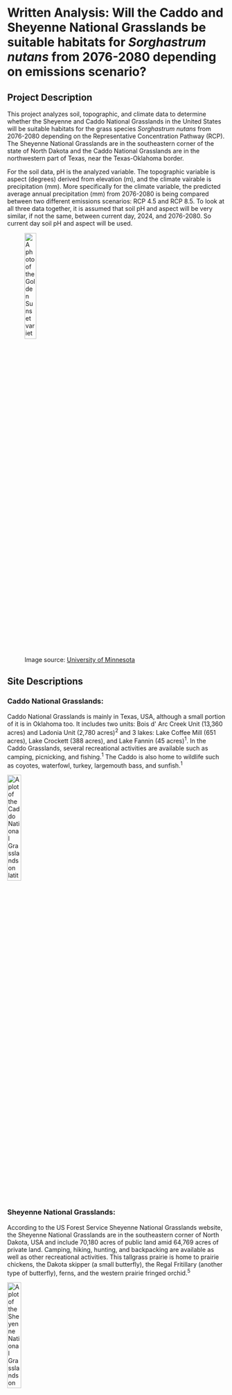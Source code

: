 
# Written Analysis: Will the Caddo and Sheyenne National Grasslands be suitable habitats for *Sorghastrum nutans* from 2076-2080 depending on emissions scenario?

## **Project Description**
This project analyzes soil, topographic, and climate data to determine whether the Sheyenne and Caddo National Grasslands in the United States will be suitable habitats for the grass species *Sorghastrum nutans* from 2076-2080 depending on the Representative Concentration Pathway (RCP). The Sheyenne National Grasslands are in the southeastern corner of the state of North Dakota and the Caddo National Grasslands are in the northwestern part of Texas, near the Texas-Oklahoma border.

For the soil data, pH is the analyzed variable. The topographic variable is aspect (degrees) derived from elevation (m), and the climate vairable is precipitation (mm). More specifically for the climate variable, the predicted average annual precipitation (mm) from 2076-2080 is being compared between two different emissions scenarios: RCP 4.5 and RCP 8.5. To look at all three data together, it is assumed that soil pH and aspect will be very similar, if not the same, between current day, 2024, and 2076-2080. So current day soil pH and aspect will be used.

<figure>
    <img
        src="/habitat-suitability-notebooks/habitat-suitability-plots-images/golden-sunset-indiangrass-01.png"
        alt="A photo of the Golden Sunset variety of *Sorghastrum nutans*."
        width="25%">
    <figcaption>Image source: <a href='https://license.umn.edu/product/golden-sunset-grass' target='_blank'>University of Minnesota</a></figcaption>
</figure>

## **Site Descriptions**
### Caddo National Grasslands:
Caddo National Grasslands is mainly in Texas, USA, although a small portion of it is in Oklahoma too. It includes two units: Bois d' Arc Creek Unit (13,360 acres) and Ladonia Unit (2,780 acres)<sup>2</sup> and 3 lakes: Lake Coffee Mill (651 acres), Lake Crockett (388 acres), and Lake Fannin (45 acres)<sup>1</sup>. In the Caddo Grasslands, several recreational activities are available such as camping, picnicking, and fishing.<sup>1</sup> The Caddo is also home to wildlife such as coyotes, waterfowl, turkey, largemouth bass, and sunfish.<sup>1</sup>

<img
    src="/habitat-suitability-notebooks/habitat-suitability-plots-images/cng_plot.png"
    alt="A plot of the Caddo National Grasslands on latitude and longitude axes. The grassland is a blue plot on a whitebackground."
    width="25%">

### Sheyenne National Grasslands:
According to the US Forest Service Sheyenne National Grasslands website, the Sheyenne National Grasslands are in the southeastern corner of North Dakota, USA and include 70,180 acres of public land amid 64,769 acres of private land. Camping, hiking, hunting, and backpacking are available as well as other recreational activities. This tallgrass prairie is home to prairie chickens, the Dakota skipper (a small butterfly), the Regal Fritillary (another type of butterfly), ferns, and the western prairie fringed orchid.<sup>5</sup>

<img
    src="/habitat-suitability-notebooks/habitat-suitability-plots-images/sng_plot.png"
    alt="A plot of the Sheyenne National Grasslands on latitude and longitude axes. The grassland is a blue plot on a whitebackground."
    width="25%">

## **Data Descriptions & Citations**
### Grassland Boundaries
The grassland boundaries are National Grassland units from the [National Grassland Units (Feature Layer) of the U.S. Forest Service - Geospatial Data Discovery open data site](https://data-usfs.hub.arcgis.com/datasets/usfs::national-grassland-units-feature-layer/about). Using their [API Explorer](https://data-usfs.hub.arcgis.com/datasets/usfs::national-grassland-units-feature-layer/api), I downloaded all National Grassland information including OBJECTID, NATIONALGRASSLANDID, GRASSLANDNAME, GIS_ACRES, SHAPE_AREA, SHAPE_LEN, and geometry. Full metadata for the National Grasslands Units can be found [here](https://www.arcgis.com/sharing/rest/content/items/b8db5d69787c408d9654a1f36438acbd/info/metadata/metadata.xml?format=default&output=html).

### Soil
The soil pH data comes from the POLARIS database. This database holds soil series probabilities for the contiguous United States at 30 m spatial resolution.<sup>3</sup> The soil varaibles that can be downloaded include silt percentage, clay percentage, and pH. Soil variables can be downloaded at depths ranging from 0 cm to 200 cm and statistics that can be downloaded are mean, mode, median, 5th percentile, and 95th percentile. See full list of varaibles and depths [here](http://hydrology.cee.duke.edu/POLARIS/PROPERTIES/v1.0/Readme) and access the [POLARIS dataset here](http://hydrology.cee.duke.edu/POLARIS/PROPERTIES/v1.0/?C=D;O=A).

### Elevation
Elevation data was downloaded via the [earthaccess API](https://github.com/nsidc/earthaccess/). The specific dataset used is the SRTMGL1 NASA Shuttle Radar Topography Mission Global 1 arc second V003 dataset. The dataset has about a 30m resolution.<sup>4</sup>

### Climate
Climate data was downloaded from the MACAv2 THREDDS data server as raster data. Specifically, the CanESM2 model was chosen, the climate variable is precipitation, the time period is from 2076-2080, the precipitatioon predictions are monthly, and the emissions scenarios being compared are RCP 4.5 and RCP 8.5.
* The RCP 8.5 metadata can be found [here](http://thredds.northwestknowledge.net:8080/thredds/catalog/MACAV2/CanESM2/catalog.html?dataset=REACCHDatasetScan_CanESM2_MACAV2/macav2metdata_pr_CanESM2_r1i1p1_rcp85_2076_2080_CONUS_monthly.nc)
* The RCP 4.5 metadata can be found [here](http://thredds.northwestknowledge.net:8080/thredds/catalog/MACAV2/CanESM2/catalog.html?dataset=REACCHDatasetScan_CanESM2_MACAV2/macav2metdata_pr_CanESM2_r1i1p1_rcp45_2076_2080_CONUS_monthly.nc)

## **Model Description**
A fuzzy model is used to determine habitat suitability of *S. nutans* from 2076-2080 depending on different RCP values, either 4.5 or 8.5. A fuzzy model was chosen because of the ability to assign any value between 0 and 1 as a "True" value. This is helpful because it allows for nuance and variation. For example, *S. nutans* has been found living in soils with a pH range of 4.8 to 8.0<sup>6</sup>. It may not be accurate to use a boolean logic model to say "If the pH is between 4.8 to 8.0, the soil is suitable for *S. nutans* and will be assigned a 1 for it's truth value". *S. nutans* may be best suited for soil pH values of 6-7, survive well in soils with pH values of 5.5 to 6 and 7 to 7.5, tolerate soil pH values of 4.8 to 5.5 and 7.5 to 8, and not survive in soil pH values below 4.8 and above 8. Using a fuzzy model allows all of those specific ranges and variation to be taken into account as a 1 could be assinged to soil pH values of 6-7, 0.75 could be assigned to soil pH values of 5.5 to 6 and 7 to 7.5, and so on. A fuzzy model was not able to be completed for this project, so instead 4 plots will be compared below, 2 for Caddo and 2 for Sheyenne.

## **Plots**
### 1. Comparing the predicted average annual precipitation (mm) from 2076-2080 in the Caddo National Grasslands for RCP values of 4.5 and 8.5:
<img
    src="/habitat-suitability-notebooks/habitat-suitability-plots-images/cng_bound_ave_ann_precip_rcp45_2076_2080_reproj_match_plot.png"
    alt="A plot of the boundaries of the Caddo National Grasslands on latitude and longitude axes is overlaid on top of a plot of the predicted average annual precipitation (mm) from 2076-2080 for the Caddo grasslands and surrounding areas for an emssisions scenario of RCP 4.5."
    width="100%">
<img
    src="/habitat-suitability-notebooks/habitat-suitability-plots-images/cng_bound_ave_ann_precip_rcp85_2076_2080_reproj_match_plot.png"
    alt="A plot of the boundaries of the Caddo National Grasslands on latitude and longitude axes is overlaid on top of a plot of the predicted average annual precipitation (mm) from 2076-2080 for the Caddo grasslands and surrounding areas for an emssisions scenario of RCP 8.5."
    width="100%">

The black outline in both of the plots above are the boundaries of the Caddo National Grasslands. Both plots show the predicted average annual precipitation (mm) from 2076-2080 for two different emissions scenarios: RCP 4.5 and RCP 8.5. Both precipitation plots have been reprojected and matched to the Caddo soil pH DataArray. 

*S. nutans* prefers areas receiving 28-114 cm (280-1140 mm) of annual precipitation.<sup>6</sup> Looking at the plots above, in the RCP 4.5 emissions scenario, the predicted average annual precipitation ranges from about 1070 mm to 1130 mm for the Caddo National Grasslands and surrounding areas. It can be concluded then that in an RCP 4.5 emissions scenario, the Caddo National Grasslands could still be a suitable habitat for *S. ntans* from 2076 to 2080 based on predicted average annual precipitation. The predicted average annual precipitation would be on the high end of *S. nutans* preferred range and it's possible that the grass would prefer the western and southern parts of the Caddo National Grasslands over the northeastern part as the northeastern area of the grassland is predicted to receive a higher average annual precipitation.

Comparing the RCP 4.5 and RCP 8.5 emissions scenarios, it can be condluded that in the RCP 8.5 emissions scenario, from 2076-2080, the Caddo National Grasslands would receive too much annual precipitation for *S. nutans*. In the plot above for the RCP 8.5 emissions scenario, it can be seen that the minimum predicted average annual precipitation is about 1380 mm, 240 mm higher than the upper range of *S. nutans*'s preferred annual precipitation. It is possible that the grass species could adapt by 2076 and could tolerate the higher level of annual precipitation.

### 2. Comparing the predicted average annual precipitation (mm) from 2076-2080 in the Sheyenne National Grasslands for RCP values of 4.5 and 8.5:
<img
    src="/habitat-suitability-notebooks/habitat-suitability-plots-images/sng_bound_ave_ann_precip_rcp45_2076_2080_reproj_match_plot.png"
    alt="A plot of the boundaries of the Sheyenne National Grasslands on latitude and longitude axes is overlaid on top of a plot of the predicted average annual precipitation (mm) from 2076-2080 for the Sheyenne grasslands and surrounding areas for an emssisions scenario of RCP 4.5."
    width="100%">
<img
    src="/habitat-suitability-notebooks/habitat-suitability-plots-images/sng_bound_ave_ann_precip_rcp85_2076_2080_reproj_match_plot.png"
    alt="A plot of the boundaries of the Sheyenne National Grasslands on latitude and longitude axes is overlaid on top of a plot of the predicted average annual precipitation (mm) from 2076-2080 for the Sheyenne grasslands and surrounding areas for an emssisions scenario of RCP 8.5."
    width="100%">

The black outline in both of the plots above are the boundaries of the Sheyenne National Grasslands. Both plots show the predicted average annual precipitation (mm) from 2076-2080 for two different emissions scenarios: RCP 4.5 and RCP 8.5. Both precipitation plots have been reprojected and matched to the Sheyenne soil pH DataArray. 

As mentioned above, *S. nutans* prefers areas receiving 28-114 cm (280-1140 mm) of annual precipitation.<sup>6</sup> Looking at both of the plots for the Sheyenne National Grasslands, it can be concluded that in either emissions scenario, RCP 4.5 or RCP 8.5, the Sheyenne National Grasslands could be a suitable habitat from 2076-2080 for *S. nutans* based on predicted average annual precipitation. Both emissions scenarios show a predicted average annual precipitation ranging from about 560 mm to 660 mm, which is easily inside *S. nutans* preferred annual precipitation range. 

**NOTE: Conclusions based on the plot above are purely based on a visual analysis of the plots. A fuzzy model was not fully completed and sophisticated statistical analyses were not done.**

## **Citations**
1. “Caddo-LBJ National Grasslands.” National Forests and Grasslands in Texas, U.S. Forest Service, U.S. Department of Agriculture, www.fs.usda.gov/detail/texas/about-forest/districts/?cid=fswdev3_008440. Accessed 2 Dec. 2024.
2. Caddo National Grasslands WMA, Texas Parks and Wildlife Department, tpwd.texas.gov/huntwild/hunt/wma/find_a_wma/list/?id=4. Accessed 2 Dec. 2024.
3. Chaney, N. W., Wood, E. F., McBratney, A. B., Hempel, J. W., Nauman, T. W., Brungard, C. W., & Odgers, N. P. (2016). POLARIS: A 30-meter probabilistic soil series map of the contiguous United States. Geoderma, 274, 54–67. USGS Publications Warehouse. https://doi.org/10.1016/j.geoderma.2016.03.025
4. NASA JPL (2013). <i>NASA Shuttle Radar Topography Mission Global 1 arc second</i> [Data set]. NASA EOSDIS Land Processes Distributed Active Archive Center. Accessed 2024-12-15 from https://doi.org/10.5067/MEaSUREs/SRTM/SRTMGL1.003
5. “Sheyenne National Grassland.” Dakota Prairie Grasslands, U.S. Forest Service, U.S. Department of Agriculture, www.fs.usda.gov/recarea/dpg/recarea/?recid=79470. Accessed 2 Dec. 2024.
6. USDA. “Sorghastrum Nutans (L.) Nash Indian Grass Characteristics.” USDA Plants Database, USDA Natural Resources Conservation Service, plants.sc.egov.usda.gov/plant-profile/SONU2/characteristics. Accessed 15 Dec. 2024. 